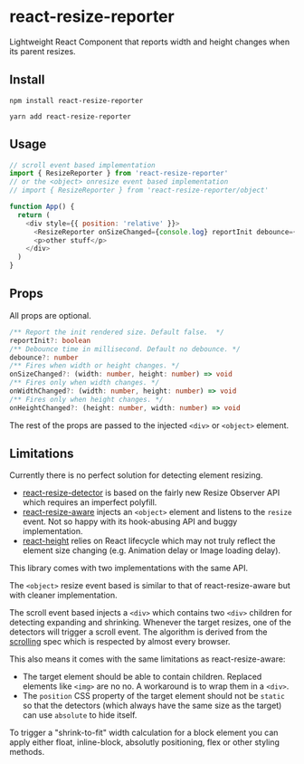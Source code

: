 # react-resize-reporter

Lightweight React Component that reports width and height changes when its parent resizes.

## Install

```
npm install react-resize-reporter
```

```
yarn add react-resize-reporter
```

## Usage

```javascript
// scroll event based implementation
import { ResizeReporter } from 'react-resize-reporter'
// or the <object> onresize event based implementation
// import { ResizeReporter } from 'react-resize-reporter/object'

function App() {
  return (
    <div style={{ position: 'relative' }}>
      <ResizeReporter onSizeChanged={console.log} reportInit debounce={1000} />
      <p>other stuff</p>
    </div>
  )
}
```

## Props

All props are optional.

```typescript
/** Report the init rendered size. Default false.  */
reportInit?: boolean
/** Debounce time in millisecond. Default no debounce. */
debounce?: number
/** Fires when width or height changes. */
onSizeChanged?: (width: number, height: number) => void
/** Fires only when width changes. */
onWidthChanged?: (width: number, height: number) => void
/** Fires only when height changes. */
onHeightChanged?: (height: number, width: number) => void
```

The rest of the props are passed to the injected `<div>` or `<object>` element.

## Limitations

Currently there is no perfect solution for detecting element resizing.

- [react-resize-detector](https://github.com/maslianok/react-resize-detector) is based on the fairly new Resize Observer API which requires an imperfect polyfill.
- [react-resize-aware](https://github.com/FezVrasta/react-resize-aware) injects an `<object>` element and listens to the `resize` event. Not so happy with its hook-abusing API and buggy implementation.
- [react-height](https://github.com/nkbt/react-height) relies on React lifecycle which may not truly reflect the element size changing (e.g. Animation delay or Image loading delay).

This library comes with two implementations with the same API.

The `<object>` resize event based is similar to that of react-resize-aware but with cleaner implementation.

The scroll event based injects a `<div>` which contains two `<div>` children for detecting expanding and shrinking. Whenever the target resizes, one of the detectors will trigger a scroll event. The algorithm is derived from the [scrolling](https://www.w3.org/TR/cssom-view-1/#scroll-an-element) spec which is respected by almost every browser.

This also means it comes with the same limitations as react-resize-aware:

- The target element should be able to contain children. Replaced elements like `<img>` are no no. A workaround is to wrap them in a `<div>`.
- The `position` CSS property of the target element should not be `static` so that the detectors (which always have the same size as the target) can use `absolute` to hide itself.

To trigger a "shrink-to-fit" width calculation for a block element you can apply either float, inline-block, absolutly positioning, flex or other styling methods.
